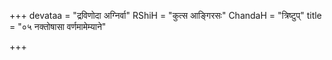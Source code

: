 +++
devataa = "द्रविणोदा अग्निर्वा"
RShiH = "कुत्स आङ्गिरसः"
ChandaH = "त्रिष्टुप्"
title = "०५ नक्तोषासा वर्णमामेम्याने"

+++
